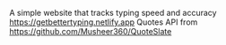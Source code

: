 A simple website that tracks typing speed and accuracy
https://getbettertyping.netlify.app
Quotes API from https://github.com/Musheer360/QuoteSlate
